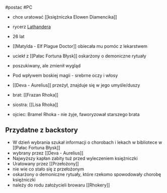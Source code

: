 #postac #PC 
* chce uratować [[księżniczka Elowen Diamencika]]
* rycerz [Lathandera](https://forgottenrealms.fandom.com/wiki/Lathander)
* 26 lat
* [[Matylda - Elf Plague Doctor]] obiecała mu pomóc z lekarstwem 
* uciekł z [[Pałac Fortuna Błysk]] oskarżony o demoniczne rytuały
* poszukiwany, ale zmienił wygląd
* Pod wpływem boskiej magii - srebrne oczy i włosy 
* [[Deva - Aurelius]] przeżył, znajduje się w jego umyśle/duszy

* brat: [[Frazan Rhoka]]
* siostra: [[Lisa Rhoka]]
* ojciec: Bramel Rhoka - nie żyje, faworyzował starszego brata 
## Przydatne z backstory
* W dzień wybrania szukał informacji o chorobach i lekach w bibliotece w [[Pałac Fortuna Błysk]]
* wybrany przez [[Deva - Aurelius]]
* Najwyższy kapłan zabity tuż przed wyleczeniem księżniczki
* Uratowany przez [[Przełożony]]
* nie wie co stało się z przełożonym 
* oskarżony o demoniczne rytuały, które rzekomo spowodowały chorobę księżniczki
* należy do rodu założycieli browaru [[Rhokery]]